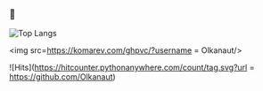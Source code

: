 ### 👋

![Top Langs](https://github-readme-stats.vercel.app/api/top-langs/?username=Olkanaut&langs_count=6&layout=compact&theme=tokyonight&hide=shell,Makefile,roff,php&hide_border=true&include_all_commits=true&count_private=true)

<img src=https://komarev.com/ghpvc/?username = Olkanaut/>

![Hits](https://hitcounter.pythonanywhere.com/count/tag.svg?url = https://github.com/Olkanaut)

